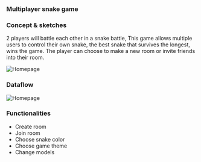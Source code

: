 ### Multiplayer snake game


### Concept & sketches

2 players will battle each other in a snake battle, This game allows multiple users to control their own snake, the best snake that survives the longest, wins the game. The player can choose to make a new room or invite friends into their room.

![Homepage](https://raw.githubusercontent.com/RowinRuizendaal/real-time-web-2021/feature/individual-project/img/snake.png)



### Dataflow

![Homepage](https://raw.githubusercontent.com/RowinRuizendaal/real-time-web-2021/feature/individual-project/img/flow.png)





### Functionalities

- Create room
- Join room
- Choose snake color
- Choose game theme
- Change models
